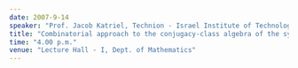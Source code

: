```yaml
---
date: 2007-9-14
speaker: "Prof. Jacob Katriel, Technion - Israel Institute of Technology, Haifa"
title: "Combinatorial approach to the conjugacy-class algebra of the symmetric group"
time: "4.00 p.m."
venue: "Lecture Hall - I, Dept. of Mathematics"
---
```


